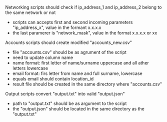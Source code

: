 Networking scripts should check if ip_address_1 and ip_address_2 belong to the same network or not
  - scripts can accepts first and second incoming parameters "ip_address_x", value in the formant x.x.x.x
  - the last paramerer is "network_mask", value in the format x.x.x.x or xx


Accounts scripts should create modified "accounts_new.csv"
  - file "accounts.csv" should be as agrument of the script
  - need to update column name
  - name format: first letter of name/surname uppercase and all ather letters lowercase
  - email format: firs letter from name and full surname, lowercase
  - equals email should contain location_id
  - result file should be created in the same directory where "accounts.csv"


Output scripts convert "output.txt" into valid "output.json" 
  - path to "output.txt" should be as argument to the script
  - the "output.json" should be located in the same directory as the "output.txt"


